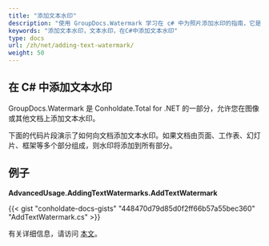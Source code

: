 ```yaml
---
title: "添加文本水印"
description: "使用 GroupDocs.Watermark 学习在 c# 中为照片添加水印的指南，它是 Conholdate.Total for .NET 的一部分。"
keywords: "添加文本水印，文本水印，在C#中添加文本水印"
type: docs
url: /zh/net/adding-text-watermark/
weight: 50
---
```


## 在 C# 中添加文本水印

GroupDocs.Watermark 是 Conholdate.Total for .NET 的一部分，允许您在图像或其他文档上添加文本水印。

下面的代码片段演示了如何向文档添加文本水印。如果文档由页面、工作表、幻灯片、框架等多个部分组成，则水印将添加到所有部分。


## 例子
**AdvancedUsage.AddingTextWatermarks.AddTextWatermark**


{{< gist "conholdate-docs-gists" "448470d79d85d0f2ff66b57a55bec360" "AddTextWatermark.cs" >}}

有关详细信息，请访问 [本文](https://docs.groupdocs.com/watermark/net/adding-text-watermarks/)。









